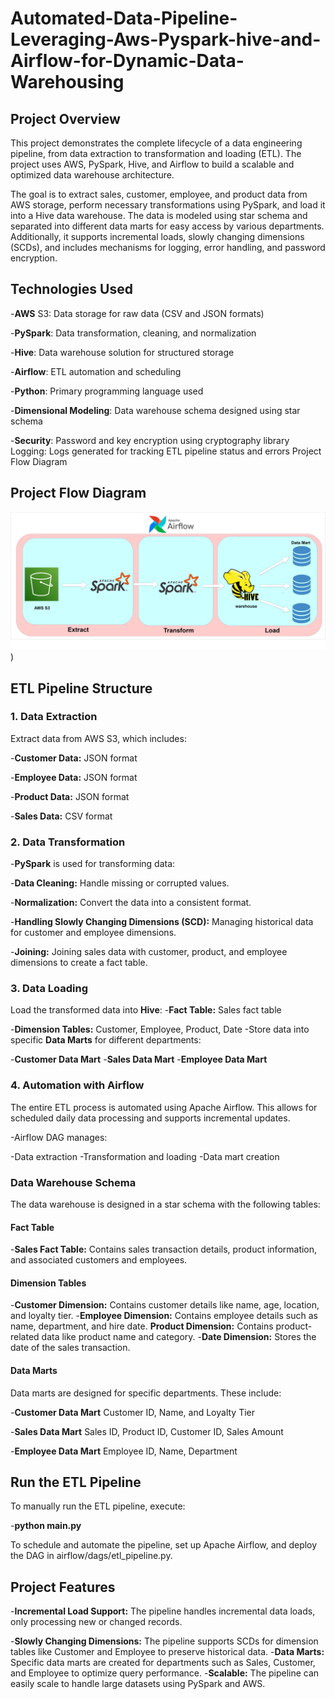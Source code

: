 # Automated-Data-Pipeline-Leveraging-Aws-Pyspark-hive-and-Airflow-for-Dynamic-Data-Warehousing

## Project Overview
   
   This project demonstrates the complete lifecycle of a data engineering pipeline, from data extraction to transformation and loading (ETL). The project uses AWS, PySpark, Hive, and Airflow to build a scalable and optimized data warehouse architecture.

   The goal is to extract sales, customer, employee, and product data from AWS storage, perform necessary transformations using PySpark, and load it into a Hive data warehouse. The data is modeled using star schema and separated into different data marts for easy access by various departments. Additionally, it supports incremental loads, slowly changing dimensions (SCDs), and includes mechanisms for logging, error handling, and password encryption.

## Technologies Used

-**AWS** S3: Data storage for raw data (CSV and JSON formats)

-**PySpark**: Data transformation, cleaning, and normalization

-**Hive**: Data warehouse solution for structured storage

-**Airflow**: ETL automation and scheduling

-**Python**: Primary programming language used

-**Dimensional Modeling**: Data warehouse schema designed using star schema

-**Security**: Password and key encryption using cryptography library
Logging: Logs generated for tracking ETL pipeline status and errors
Project Flow Diagram

## Project Flow Diagram

![**Flow Diagram**](https://github.com/Abhinav9119/Automated-Data-Pipeline-Leveraging-Aws-Pyspark-hive-and-Airflow-for-Dynamic-Data-Warehousing/blob/main/flow_diagram/project%20flow%20diagram.png))


## ETL Pipeline Structure
### 1. Data Extraction

Extract data from AWS S3, which includes:

-**Customer Data:** JSON format

-**Employee Data:** JSON format

-**Product Data:** JSON format

-**Sales Data:** CSV format

### 2. Data Transformation

-**PySpark** is used for transforming data:

-**Data Cleaning:** Handle missing or corrupted values.

-**Normalization:** Convert the data into a consistent format.

-**Handling Slowly Changing Dimensions (SCD):** Managing historical data for customer and employee dimensions.

-**Joining:** Joining sales data with customer, product, and employee dimensions to create a fact table.

### 3. Data Loading
Load the transformed data into **Hive**:
-**Fact Table:** Sales fact table

-**Dimension Tables:** Customer, Employee, Product, Date
-Store data into specific **Data Marts** for different departments:

-**Customer Data Mart**
-**Sales Data Mart**
-**Employee Data Mart**

### 4. Automation with Airflow
The entire ETL process is automated using Apache Airflow. This allows for scheduled daily data processing and supports incremental updates.

-Airflow DAG manages:
 
-Data extraction
-Transformation and loading
-Data mart creation

### Data Warehouse Schema
The data warehouse is designed in a star schema with the following tables:

#### Fact Table
-**Sales Fact Table:** Contains sales transaction details, product information, and associated customers and employees.

#### Dimension Tables
-**Customer Dimension:** Contains customer details like name, age, location, and loyalty tier.
-**Employee Dimension:** Contains employee details such as name, department, and hire date.
**Product Dimension:** Contains product-related data like product name and category.
-**Date Dimension:** Stores the date of the sales transaction.

#### Data Marts
Data marts are designed for specific departments. These include:

-**Customer Data Mart**
Customer ID, Name, and Loyalty Tier

-**Sales Data Mart**
Sales ID, Product ID, Customer ID, Sales Amount

-**Employee Data Mart**
Employee ID, Name, Department

## Run the ETL Pipeline
To manually run the ETL pipeline, execute:

-**python main.py**

To schedule and automate the pipeline, set up Apache Airflow, and deploy the DAG in airflow/dags/etl_pipeline.py.

## Project Features
-**Incremental Load Support:** The pipeline handles incremental data loads, only processing new or changed records.

-**Slowly Changing Dimensions:** The pipeline supports SCDs for dimension tables like Customer and Employee to preserve historical data.
-**Data Marts:** Specific data marts are created for departments such as Sales, Customer, and Employee to optimize query performance.
-**Scalable:** The pipeline can easily scale to handle large datasets using PySpark and AWS.
